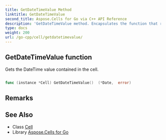 ```yaml
---
title: GetDateTimeValue Method 
linktitle: GetDateTimeValue
second_title: Aspose.Cells for Go via C++ API Reference
description: 'GetDateTimeValue method. Encapsulates the function that represents getdatetimevalue in Go.'
type: docs
weight: 200
url: /go-cpp/cell/getdatetimevalue/
---
```


## GetDateTimeValue function

Gets the DateTime value contained in the cell.

```go

func (instance *Cell) GetDateTimeValue()  (*Date,  error) 

```

## Remarks


## See Also

* Class [Cell](../)
* Library [Aspose.Cells for Go](../../)
